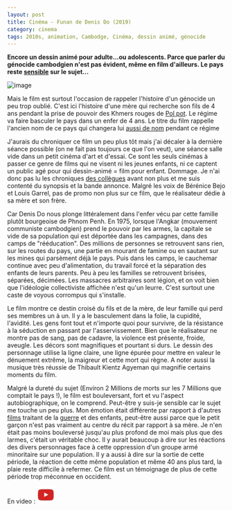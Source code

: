 ```yaml
---
layout: post
title: Cinéma - Funan de Denis Do (2019)
category: cinema
tags: 2010s, animation, Cambodge, Cinéma, dessin animé, génocide
---
```

**Encore un dessin animé pour adulte...ou adolescents. Parce que parler du génocide cambodgien n'est pas évident, même en film d'ailleurs. Le pays reste <a href="https://cheziceman.wordpress.com/2018/07/05/geopolitique-le-cambodge-sombre-t-il-dans-la-dictature/">sensible</a> sur le sujet...**

![image](https://filedn.eu/llqi9IBxlYouGRXYG2xlROb/img/2019/funan.jpg)

Mais le film est surtout l'occasion de rappeler l'histoire d'un génocide un peu trop oublié. C'est ici l'histoire d'une mère qui recherche son fils de 4 ans pendant la prise de pouvoir des Khmers rouges de <a href="https://fr.wikipedia.org/wiki/Pol_Pot">Pol pot</a>. Le régime va faire basculer le pays dans un enfer de 4 ans. Le titre du film rappelle l'ancien nom de ce pays qui changera lui <a href="https://fr.wikipedia.org/wiki/Kampuchéa_démocratique">aussi de nom</a> pendant ce régime

J'aurais du chroniquer ce film un peu plus tôt mais j'ai décaler à la dernière séance possible (on ne fait pas toujours ce que l'on veut), une séance salle vide dans un petit cinéma d'art et d'essai. Ce sont les seuls cinémas à passer ce genre de films qui ne visent ni les jeunes enfants, ni ce captent un public agé pour qui dessin-animé = film pour enfant. Dommage. Je n'ai donc pas lu les chroniques <a href="https://dragongalactique.com/2019/03/19/funan-denis-do/">des collègues</a> avant non plus et me suis contenté du synopsis et la bande annonce. Malgré les voix de Bérénice Bejo et Louis Garrel, pas de promo non plus sur ce film, que le réalisateur dédie à sa mère et son frère. 

Car Denis Do nous plonge littéralement dans l'enfer vécu par cette famille plutôt bourgeoise de Phnom Penh. En 1975, lorsque l'Angkar (mouvement communiste cambodgien) prend le pouvoir par les armes, la capitale se vide de sa population qui est déportée dans les campagnes, dans des camps de "rééducation". Des millions de personnes se retrouvent sans rien, sur les routes du pays, une partie en mourant de famine ou en sautant sur les mines qui parsèment déjà le pays. Puis dans les camps, le cauchemar continue avec peu d'alimentation, du travail forcé et la séparation des enfants de leurs parents. Peu à peu les familles se retrouvent brisées, séparées, décimées. Les massacres arbitraires sont légion, et on voit bien que l'idéologie collectiviste affichée n'est qu'un leurre. C'est surtout une caste de voyous corrompus qui s'installe.

Le film montre ce destin croisé du fils et de la mère, de leur famille qui perd ses membres un à un. Il y a le basculement dans la folie, la cupidité, l'avidité. Les gens font tout et n'importe quoi pour survivre, de la résistance à la séduction en passant par l'asservissement. Bien que le réalisateur ne montre pas de sang, pas de cadavre, la violence est présente, froide, aveugle. Les décors sont magnifiques et pourtant si durs. Le dessin des personnage utilise la ligne claire, une ligne épurée pour mettre en valeur le dénuement extrême, la maigreur et cette mort qui règne. A noter aussi la musique très réussie de Thibault Kientz Agyeman qui magnifie certains moments du film. 

Malgré la dureté du sujet (Environ 2 Millions de morts sur les 7 Millions que comptait le pays !), le film est bouleversant, fort et vu l'aspect autobiographique, on le comprend. Peut-être y suis-je sensible car le sujet me touche un peu plus. Mon émotion était différente par rapport à d'autres <a href="https://cheziceman.wordpress.com/2019/03/15/cinema-wardi-de-mats-grorud-2019/">films</a> traitant de la <a href="https://cheziceman.wordpress.com/2018/04/19/cinema-le-tombeau-des-lucioles-disao-takahata-1988/">guerre</a> et des enfants, peut-être aussi parce que le petit garçon n'est pas vraiment au centre du récit par rapport à sa mère. Je n'en était pas moins bouleversé jusqu'au plus profond de moi mais plus que des larmes, c'était un véritable choc. Il y aurait beaucoup à dire sur les réactions des divers personnages face à cette oppression d'un groupe armé minoritaire sur une population. Il y a aussi à dire sur la sortie de cette période, la réaction de cette même population et même 40 ans plus tard, la plaie reste difficile à refermer. Ce film est un témoignage de plus de cette période trop méconnue en occident. 

En video : [![video](/images/youtube.png)](https://www.youtube.com/watch?v=xdSqaLOcOXc)


